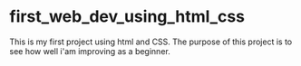 # first_web_dev_using_html_css
This is my first project using html and CSS. The purpose of this project is to see how well i'am improving as a beginner.
